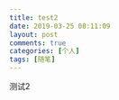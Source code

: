 ```yaml
---
title: test2
date: 2019-03-25 08:11:09
layout: post
comments: true
categories: [个人]
tags: [随笔]
---
```


测试2